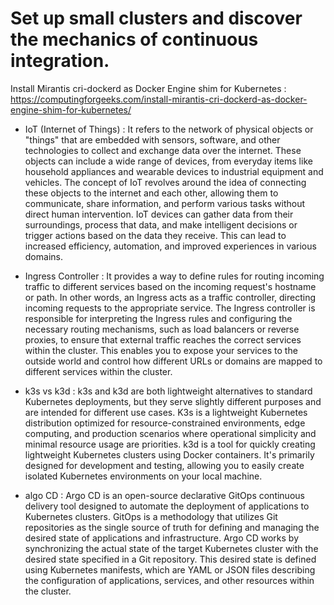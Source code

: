 # Set up small clusters and discover the mechanics of continuous integration.

Install Mirantis cri-dockerd as Docker Engine shim for Kubernetes :
https://computingforgeeks.com/install-mirantis-cri-dockerd-as-docker-engine-shim-for-kubernetes/

- IoT (Internet of Things) :
    It refers to the network of physical objects or "things" that are embedded with sensors, software, and other technologies to collect and exchange data over the internet. These objects can include a wide range of devices, from everyday items like household appliances and wearable devices to industrial equipment and vehicles.
  The concept of IoT revolves around the idea of connecting these objects to the internet and each other, allowing them to communicate, share information, and perform various tasks without direct human intervention. IoT devices can gather data from their surroundings, process that data, and make intelligent decisions or trigger actions based on the data they receive. This can lead to increased efficiency, automation, and improved experiences in various domains.

- Ingress Controller :
    It provides a way to define rules for routing incoming traffic to different services based on the incoming request's hostname or path. In other words, an Ingress acts as a traffic controller, directing incoming requests to the appropriate service.
    The Ingress controller is responsible for interpreting the Ingress rules and configuring the necessary routing mechanisms, such as load balancers or reverse proxies, to ensure that external traffic reaches the correct services within the cluster.
    This enables you to expose your services to the outside world and control how different URLs or domains are mapped to different services within the cluster.

- k3s vs k3d :
    k3s and k3d are both lightweight alternatives to standard Kubernetes deployments, but they serve slightly different purposes and are intended for different use cases.
    K3s is a lightweight Kubernetes distribution optimized for resource-constrained environments, edge computing, and production scenarios where operational simplicity and minimal resource usage are priorities.
    k3d is a tool for quickly creating lightweight Kubernetes clusters using Docker containers. It's primarily designed for development and testing, allowing you to easily create isolated Kubernetes environments on your local machine.

- algo CD :
    Argo CD is an open-source declarative GitOps continuous delivery tool designed to automate the deployment of applications to Kubernetes clusters. GitOps is a methodology that utilizes Git repositories as the single source of truth for defining and managing the desired state of applications and infrastructure.
    Argo CD works by synchronizing the actual state of the target Kubernetes cluster with the desired state specified in a Git repository. This desired state is defined using Kubernetes manifests, which are YAML or JSON files describing the configuration of applications, services, and other resources within the cluster.
